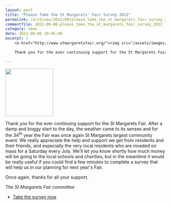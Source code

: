 ```yaml
---
layout: post
title: "Please Take the St Margarets' Fair Survey 2012"
permalink: /archives/2012/09/please_take_the_st_margarets_fair_survey_2012.html
commentfile: 2012-09-06-please_take_the_st_margarets_fair_survey_2012
category: news
date: 2012-09-06 19:45:48
excerpt: |
    <a href="http://www.stmargaretsfair.org/"><img src="/assets/images/2012/SMFLogo180.gif" height="150" width="150" class="right"/></a>

    Thank you for the ever continuing support for the St Margarets Fair.  After a damp and boggy start to the day, the weather came to its senses and for the 34<sup>th</sup> year the Fair was once again St Margarets largest community event.  We really appreciate the help and support we get from residents and their friends, and especially the very local residents who are invaded on mass for a Saturday every July.  We'll let you know shortly how much money will be going to the local schools and charities, but in the meantime it would be really useful if you could find a few minutes to complete a survey that will help us in our planning for next year's Fair.

---
```


<a href="http://www.stmargaretsfair.org/"><img src="/assets/images/2012/SMFLogo180.gif" height="150" width="150" class="right"/></a>

Thank you for the ever continuing support for the St Margarets Fair. After a damp and boggy start to the day, the weather came to its senses and for the 34<sup>th</sup> year the Fair was once again St Margarets largest community event. We really appreciate the help and support we get from residents and their friends, and especially the very local residents who are invaded on mass for a Saturday every July. We'll let you know shortly how much money will be going to the local schools and charities, but in the meantime it would be really useful if you could find a few minutes to complete a survey that will help us in our planning for next year's Fair.

Once again, thanks for all your support.

*The St Margarets Fair committee*

-   [Take the survey now](/l/efVe2)
